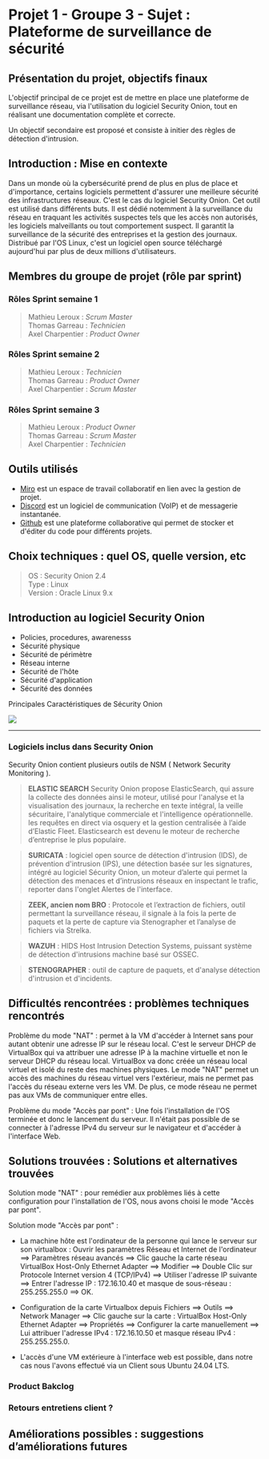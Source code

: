 # Projet 1 - Groupe 3 - Sujet : Plateforme de surveillance de sécurité

## Présentation du projet, objectifs finaux

L'objectif principal de ce projet est de mettre en place une plateforme de surveillance réseau, via l'utilisation du logiciel Security Onion, tout en réalisant une documentation complète et correcte.

Un objectif secondaire est proposé et consiste à initier des règles de détection d'intrusion.

## Introduction : Mise en contexte

Dans un monde où la cybersécurité prend de plus en plus de place et d'importance, certains logiciels permettent d'assurer une meilleure sécurité des infrastructures réseaux.
C'est le cas du logiciel Security Onion. Cet outil est utilisé dans différents buts. Il est dédié notemment à la surveillance du réseau en traquant les activités suspectes tels que les accès non autorisés, les logiciels malveillants ou tout comportement suspect. Il garantit la surveillance de la sécurité des entreprises et la gestion des journaux. Distribué par l'OS Linux, c'est un logiciel open source téléchargé aujourd'hui par plus de deux millions d'utilisateurs. 


## Membres du groupe de projet (rôle par sprint)

### Rôles Sprint semaine 1

> Mathieu Leroux : _Scrum Master_  
> Thomas Garreau : _Technicien_  
> Axel Charpentier : _Product Owner_  

### Rôles Sprint semaine 2

> Mathieu Leroux : _Technicien_  
> Thomas Garreau : _Product Owner_  
> Axel Charpentier : _Scrum Master_  

### Rôles Sprint semaine 3

> Mathieu Leroux : _Product Owner_  
> Thomas Garreau : _Scrum Master_  
> Axel Charpentier : _Technicien_  

## Outils utilisés

- [Miro](https://miro.com/app/board/uXjVLUlrqs8=/) est un espace de travail collaboratif en lien avec la gestion de projet.
- [Discord](https://discord.com/) est un logiciel de communication (VoIP) et de messagerie instantanée.
- [Github](https://github.com/WildCodeSchool/TSSR-ANGOU-2409-P1-G3) est une plateforme collaborative qui permet de stocker et d'éditer du code pour différents projets.

## Choix techniques : quel OS, quelle version, etc

> OS : Security Onion 2.4  
> Type : Linux  
> Version : Oracle Linux 9.x  


## Introduction au logiciel Security Onion 
- Policies, procedures, awarenesss 
- Sécurité physique
- Sécurité de périmètre
- Réseau interne
- Sécurité de l'hôte
- Sécurité d'application
- Sécurité des données

Principales Caractéristiques de Sécurity Onion

![](https://github.com/user-attachments/assets/ae80f994-ea60-4e09-af1e-74d3ce353263)


__________________________________________________________________________

### Logiciels inclus dans Security Onion 

Security Onion contient plusieurs outils de NSM ( Network Security Monitoring ).

> **ELASTIC SEARCH** 
Security Onion propose ElasticSearch, qui assure la collecte des données ainsi le moteur, utilisé pour l'analyse et la visualisation des journaux, la recherche en texte intégral, la veille sécuritaire, l'analytique commerciale et l'intelligence opérationnelle. les requêtes en direct via osquery et la gestion centralisée à l’aide d’Elastic Fleet. Elasticsearch est devenu le moteur de recherche d’entreprise le plus populaire. 

> **SURICATA** : logiciel open source de détection d'intrusion (IDS), de prévention d'intrusion (IPS), une détection basée sur les signatures, intégré au logiciel Sécurity Onion, un moteur d’alerte qui permet la détection des menaces et d’intrusions réseaux en inspectant le trafic, reporter dans l'onglet Alertes de l'interface. 

> **ZEEK, ancien nom BRO** : Protocole et l’extraction de fichiers, outil permettant la surveillance réseau, il signale à la fois la perte de paquets et la perte de capture via Stenographer et l’analyse de fichiers via Strelka. 

> **WAZUH** : HIDS Host Intrusion Detection Systems, puissant système de détection d'intrusions machine basé sur OSSEC.

> **STENOGRAPHER**  : outil de capture de paquets, et d'analyse détection d'intrusion et d'incidents. 



## Difficultés rencontrées : problèmes techniques rencontrés

Problème du mode "NAT" : permet à la VM d'accéder à Internet sans pour autant obtenir une adresse IP sur le réseau local. C'est le serveur DHCP de VirtualBox qui va attribuer une adresse IP à la machine virtuelle et non le serveur DHCP du réseau local. VirtualBox va donc créée un réseau local virtuel et isolé du reste des machines physiques. Le mode "NAT" permet un accès des machines du réseau virtuel vers l'extérieur, mais ne permet pas l'accès du réseau externe vers les VM. De plus, ce mode réseau ne permet pas aux VMs de communiquer entre elles.

Problème du mode "Accès par pont" : Une fois l'installation de l'OS terminée et donc le lancement du serveur. Il n'était pas possible de se connecter à l'adresse IPv4 du serveur sur le navigateur et d'accéder à l'interface Web.

## Solutions trouvées : Solutions et alternatives trouvées

Solution mode "NAT" : pour remédier aux problèmes liés à cette configuration pour l'installation de l'OS, nous avons choisi le mode "Accès par pont".

Solution mode "Accès par pont" : 

* La machine hôte est l'ordinateur de la personne qui lance le serveur sur son virtualbox : Ouvrir les paramètres Réseau et Internet de l'ordinateur ==> Paramètres réseau avancés ==> Clic gauche la carte réseau VirtualBox Host-Only Ethernet Adapter ==> Modifier ==> Double Clic sur Protocole Internet version 4 (TCP/IPv4) ==> Utiliser l'adresse IP suivante ==> Entrer l'adresse IP : 172.16.10.40 et masque de sous-réseau : 255.255.255.0 ==> OK.

* Configuration de la carte Virtualbox depuis Fichiers ==> Outils ==> Network Manager ==> Clic gauche sur la carte : VirtualBox Host-Only Ethernet Adapter ==> Propriétés ==> Configurer la carte manuellement ==> Lui attribuer l'adresse IPv4 : 172.16.10.50 et masque réseau IPv4 : 255.255.255.0.

* L'accès d'une VM extérieure à l'interface web est possible, dans notre cas nous l'avons effectué via un Client sous Ubuntu 24.04 LTS.


### Product Bakclog

### Retours entretiens client ?

## Améliorations possibles : suggestions d’améliorations futures
